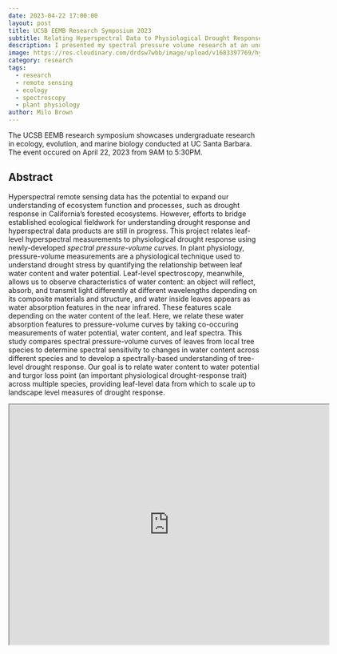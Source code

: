 ```yaml
---
date: 2023-04-22 17:00:00
layout: post
title: UCSB EEMB Research Symposium 2023
subtitle: Relating Hyperspectral Data to Physiological Drought Response
description: I presented my spectral pressure volume research at an undergraduate research conference!
image: https://res.cloudinary.com/drdsw7wbb/image/upload/v1683397769/hyperspectral_presentation_zl1k7k.jpg
category: research
tags:
  - research
  - remote sensing
  - ecology
  - spectroscopy
  - plant physiology
author: Milo Brown
---
```

The UCSB EEMB research symposium showcases undergraduate research in ecology, evolution, and marine biology conducted at UC Santa Barbara. The event occured on April 22, 2023 from 9AM to 5:30PM.

## Abstract

Hyperspectral remote sensing data has the potential to expand our understanding of ecosystem function and processes, such as drought response in California’s forested ecosystems. However, efforts to bridge established ecological fieldwork for understanding drought response and hyperspectral data products are still in progress. This project relates leaf-level hyperspectral measurements to physiological drought response using newly-developed <em>spectral pressure-volume curves</em>. In plant physiology, pressure-volume measurements are a physiological technique used to understand drought stress by quantifying the relationship between leaf water content and water potential. Leaf-level spectroscopy, meanwhile, allows us to observe characteristics of water content: an object will reflect, absorb, and transmit light differently at different wavelengths depending on its composite materials and structure, and water inside leaves appears as water absorption features in the near infrared. These features scale depending on the water content of the leaf. Here, we relate these water absorption features to pressure-volume curves by taking co-occuring measurements of water potential, water content, and leaf spectra.  This study compares spectral pressure-volume curves of leaves from local tree species to determine spectral sensitivity to changes in water content across different species and to develop a spectrally-based understanding of tree-level drought response. Our goal is to relate water content to water potential and turgor loss point (an important physiological drought-response trait) across multiple species, providing leaf-level data from which to scale up to landscape level measures of drought response.



<iframe src="https://drive.google.com/file/d/1ZNcXp4_IMN4iC4UbTkvj9CKGn-G9Ec9Y/preview" width="640" height="480" allow="autoplay"></iframe>

